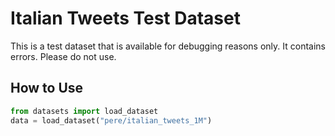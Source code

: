 # Italian Tweets Test Dataset
This is a test dataset that is available for debugging reasons only. It contains errors. Please do not use.

## How to Use
```python
from datasets import load_dataset
data = load_dataset("pere/italian_tweets_1M")
```